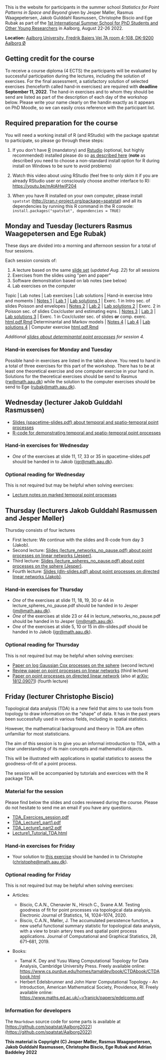 This is the website for participants in the summer school
_Statistics for Point Patterns in Space and Beyond_ given by Jesper Møller, Rasmus Waagepetersen, Jakob Gulddahl Rasmussen, Christophe Biscio and Ege Rubak as part of the
[1st International Summer School for PhD Students and Other Young Researchers](https://www.phd.engineering.aau.dk/Summer+School+2022/) in Aalborg, August 22-26 2022.

**Location:** [Aalborg University, Fredrik Bajers Vej 7A room 4-108, DK-9200 Aalborg Ø](https://clients.mapsindoors.com/aau/57482221bc1f570e288b8ef0/details/137e8aba9b244cd89c0bfc65)

## Getting credit for the course

To receive a course diploma (4 ECTS) the participants will be evaluated by successful participation during the lectures, including the solution of exercises. 
For the final assessment, a satisfactory solution of selected exercises (henceforth called hand-in exercises) are required with **deadline September 11, 2022**. 
The hand-in exercises and to whom they should be send are listed as part of the description of each day of the workshop below.
Please write your name clearly on the handin exactly as it appears on PhD Moodle, so we can easily cross reference with the participant list.

## Required preparation for the course

You will need a working install of R (and RStudio) with the package spatstat to participate, so please go through these steps:

1. If you don't have [R](http://r-project.org) (mandatory) and [Rstudio](http://rstudio.com) (optional, but highly recommended) installed please do so [as described here](https://asta.math.aau.dk/software/R-installation)
(**note** as described you need to choose a non-standard install option for R during install on Windows to be sure to avoid problems)

2. Watch this video about using RStudio (feel free to only skim it if you are already RStudio user or consciously choose another interface to R):
https://youtu.be/mAtAHwiP204

3. When you have R installed on your own computer, please install `spatstat` (http://cran.r-project.org/package=spatstat) and all its dependencies by running this R command in the R console:
`install.packages("spatstat", dependencies = TRUE)`


## Monday and Tuesday (lecturers Rasmus Waagepetersen and Ege Rubak)

These days are divided into a morning and afternoon session for a total of four sessions.

Each session consists of:

1. A lecture based on the same [slide set](./notes/lecturesRW.pdf) (*updated Aug. 22*) for all sessions
2. Exercises from the slides using "pen and paper"
3. Software demonstration based on lab notes (see below)
4. Lab exercises on the computer

Topic | Lab notes | Lab exercises | Lab solutions | Hand-in exercise
Intro and moments | [Notes 1](./notes/notes01.html) | [Lab 1](./labs/lab01.html) | [Lab solutions 1](./solutions/solution01.html) | Exerc. 1 in Intro sec. of slides
Poisson and envelopes | [Notes 2](./notes/notes02.html) | [Lab 2](./labs/lab02.html) | [Lab solutions 2](./solutions/solution02.html) | Exerc. 2 in Poisson sec. of slides
Cox/cluster and estimating eqns. | [Notes 3](./notes/notes03.html) | [Lab 3](./labs/lab03.html) | [Lab solutions 3](./solutions/solution03.html) | Exerc. 1 in Cox/cluster sec. of slides **or** comp. exerc. [html](./labs/murchison_exercise.html),[pdf](./labs/murchison_exercise.pdf),[Rmd](./labs/murchison_exercise.Rmd)
Determinantal and Markov models | [Notes 4](./notes/notes04.html) | [Lab 4](./labs/lab04.html) | [Lab solutions 4](./solutions/solution04.html) | Computer exercise [html](./labs/dpp_exercise.html),[pdf](./labs/dpp_exercise.pdf),[Rmd](./labs/dpp_exercise.Rmd)

*Additional [slides about determinantal point processes](./notes/DPP_Ege.pdf) for session 4.*

### Hand-in exercises for Monday and Tuesday

Possible hand-in exercises are listed in the table above. 
You need to hand in a total of three exercises for this part of the workshop.
There has to be at least one theoretical exercise and one computer exercise in your hand in.
Solutions for the theoretical exercises should be send to Rasmus (rw@math.aau.dk) while the solution to the computer exercises should be send to Ege (rubak@math.aau.dk).

## Wednesday (lecturer Jakob Gulddahl Rasmussen)

- [Slides (spacetime-slides.pdf) about temporal and spatio-temporal point processes](./notes/spacetime-slides.pdf)
- [R-code for demonstrating temporal and spatio-temporal point processes](./notes/spacetime-Rcode.R)

### Hand-in exercises for Wednesday

- _One_ of the exercises at slide 11, 17, 33 or 35 in spacetime-slides.pdf should be handed in to Jakob (jgr@math.aau.dk).

### Optional reading for Wednesday

This is not required but may be helpful when solving exercises:

- [Lecture notes on marked temporal point processes](https://arxiv.org/pdf/1806.00221.pdf)

## Thursday (lecturers Jakob Gulddahl Rasmussen and Jesper Møller)

Thursday consists of four lectures

- First lecture: We continue with the slides and R-code from day 3 (Jakob).
- Second lecture: [Slides (lecture_networks_no_pause.pdf) about point processes on linear networks (Jesper)](https://people.math.aau.dk/~jm/courses/SummerSchool2022/lecture_networks_no_pause.pdf).
- Third lecture: [Slides (lecture_spheres_no_pause.pdf) about point processes on the sphere (Jesper)](https://people.math.aau.dk/~jm/courses/SummerSchool2022/lecture_spheres_no_pause.pdf).
- Fourth lecture: [Slides (dln-slides.pdf) about point processes on directed linear networks (Jakob)](./notes/dln-slides.pdf).

### Hand-in exercises for Thursday

- _One_ of the exercises at slide 11, 18, 19, 30 or 44 in lecture_spheres_no_pause.pdf should be handed in to Jesper (jm@math.aau.dk).
- _One_ of the exercises at slide 23 or 44 in lecture_networks_no_pause.pdf should be handed in to Jesper (jm@math.aau.dk).
- _One_ of the exercises at slide 5, 10 or 15 in dln-slides.pdf should be handed in to Jakob (jgr@math.aau.dk).

### Optional reading for Thursday

This is not required but may be helpful when solving exercises:

- [Paper on log Gaussian Cox processes on the sphere](https://arxiv.org/pdf/1803.03051) (second lecture)
- [Review paper on point processes on linear networks](https://people.math.aau.dk/~jm/courses/SummerSchool2022/sjs.pdf) (third lecture)
- [Paper on point processes on directed linear network](https://link.springer.com/content/pdf/10.1007/s11009-020-09777-y.pdf) (also at [arXiv: 1812.09071](https://arxiv.org/pdf/1812.09071)) (fourth lecture)

## Friday (lecturer Christophe Biscio)

Topological data analysis (TDA) is a new field that aims to use tools from topology to draw information on the "shape" of data. 
It has in the past years been successfully used in various fields, including in spatial statistics.

However, the mathematical background and theory in TDA are often unfamiliar for most statisticians.

The aim of this session is to give you an informal introduction to TDA, with a clear understanding of its main concepts and mathematical objects.

This will be illustrated with applications in spatial statistics to assess the goodness-of-fit of a point process.

The session will be accompanied by tutorials and exercices with the R package TDA.

### Material for the session

Please find below the slides and codes reviewed during the course. Please do not hesitate to send me an email if you have any questions.

- [TDA_Exercices_session.pdf](./labs/TDA_Exercices_session.pdf)
- [TDA_Lecture1_part1.pdf](./notes/TDA_Lecture1_part1.pdf)
- [TDA_Lecture1_part2.pdf](./notes/TDA_Lecture1_part2.pdf)
- [Lecture1_Tutorial_TDA.html](./notes/Lecture1_Tutorial_TDA.html)

### Hand-in exercises for Friday

- Your solution to [this exercise](./notes/TDAexercise.pdf) should be handed in to Christophe (christophe@math.aau.dk).

### Optional reading for Friday

This is not required but may be helpful when solving exercises:

- Articles: 
    + Biscio, C.A.N., Chenavier N., Hirsch C., Svane A.M. 
    Testing goodness of fit for point processes via topological data analysis. 
    Electronic Journal of Statistics, 14, 1024–1074, 2020.
    + Biscio, C.A.N., Møller, J. 
    The accumulated persistence function, a new useful functional summary statistic for topological data analysis, with a view to brain artery trees and spatial point process applications. 
    Journal of Computational and Graphical Statistics, 28, 671–681, 2019.

- Books: 
    + Tamal K. Dey and Yusu Wang
    Computational Topology for Data Analysis, Cambridge University Press. 
    Freely available online: <https://www.cs.purdue.edu/homes/tamaldey/book/CTDAbook/CTDAbook.html>
    + Herbert Edelsbrunner and John Harer
    Computational Topology - An Introduction, 
    American Mathematical Society, Providence, RI. 
    Freely available online: <https://www.maths.ed.ac.uk/~v1ranick/papers/edelcomp.pdf>


### Information for developers

The `Rmarkdown` source code for some parts is available at
[https://github.com/spatstat/Aalborg2022](https://github.com/spatstat/Aalborg2022)

**This material is Copyright (C) Jesper Møller, Rasmus Waagepetersen, Jakob Gulddahl Rasmussen, Christophe Biscio, Ege Rubak and Adrian Baddeley 2022**
